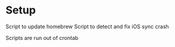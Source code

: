 # Setup

Script to update homebrew
Script to detect and fix iOS sync crash

Scripts are run out of crontab
